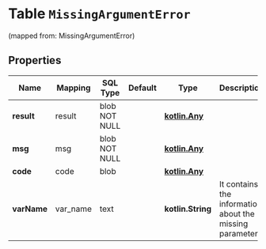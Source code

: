 
# Table `MissingArgumentError` 
(mapped from: MissingArgumentError)

## Properties
Name | Mapping | SQL Type | Default | Type | Description | Notes
---- | ------- | -------- | ------- | ---- | ----------- | -----
**result** | result | blob NOT NULL |  | [**kotlin.Any**](.md) |  | 
**msg** | msg | blob NOT NULL |  | [**kotlin.Any**](.md) |  | 
**code** | code | blob |  | [**kotlin.Any**](.md) |  |  [optional]
**varName** | var_name | text |  | **kotlin.String** | It contains the information about the missing parameter.  |  [optional]






